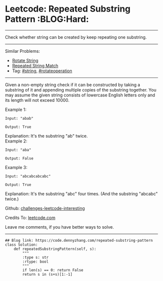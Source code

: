 # Leetcode: Repeated Substring Pattern     :BLOG:Hard:


---

Check whether string can be created by keep repeating one substring.  

---

Similar Problems:  
-   [Rotate String](https://code.dennyzhang.com/rotate-string)
-   [Repeated String Match](https://code.dennyzhang.com/repeated-string-match)
-   Tag: [#string](https://code.dennyzhang.com/tag/string), [#rotateoperation](https://code.dennyzhang.com/tag/rotateoperation)

---

Given a non-empty string check if it can be constructed by taking a substring of it and appending multiple copies of the substring together. You may assume the given string consists of lowercase English letters only and its length will not exceed 10000.  

Example 1:  

    Input: "abab"
    
    Output: True

Explanation: It's the substring "ab" twice.  
Example 2:  

    Input: "aba"
    
    Output: False

Example 3:  

    Input: "abcabcabcabc"
    
    Output: True

Explanation: It's the substring "abc" four times. (And the substring "abcabc" twice.)  

Github: [challenges-leetcode-interesting](https://github.com/DennyZhang/challenges-leetcode-interesting/tree/master/repeated-substring-pattern)  

Credits To: [leetcode.com](https://leetcode.com/problems/repeated-substring-pattern/description/)  

Leave me comments, if you have better ways to solve.  

---

    ## Blog link: https://code.dennyzhang.com/repeated-substring-pattern
    class Solution:
        def repeatedSubstringPattern(self, s):
            """
            :type s: str
            :rtype: bool
            """
            if len(s) == 0: return False
            return s in (s+s)[1:-1]